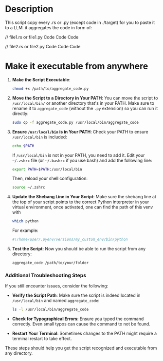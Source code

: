 # Description 
This script copy every .rs or .py (except code in ./target) for you to paste it to a LLM.
it aggregates the code in form of:

// file1.rs or file1.py
Code
Code Code 

// file2.rs or file2.py
Code
Code Code 

# Make it executable from anywhere

1. **Make the Script Executable**:
    ```sh
    chmod +x /path/to/aggregate_code.py
    ```

2. **Move the Script to a Directory in Your PATH**:
    You can move the script to `/usr/local/bin/` or another directory that's in your PATH. Make sure to rename it to `aggregate_code` (without the `.py` extension) so you can run it directly:
    ```sh
    sudo cp -f aggregate_code.py /usr/local/bin/aggregate_code
    ```

3. **Ensure `/usr/local/bin` is in Your PATH**:
    Check your PATH to ensure `/usr/local/bin` is included:
    ```sh
    echo $PATH
    ```

    If `/usr/local/bin` is not in your PATH, you need to add it. Edit your `~/.zshrc` file (or `~/.bashrc` if you use bash) and add the following line:
    ```sh
    export PATH=$PATH:/usr/local/bin
    ```

    Then, reload your shell configuration:
    ```sh
    source ~/.zshrc
    ```

4. **Update the Shebang Line in Your Script**:
    Make sure the shebang line at the top of your script points to the correct Python interpreter in your virtual environment, once activated, one can find the path of this venv with 
    ```sh
    which python
    ```
    For example:
    ```sh
    #!/home/user/.pyenv/versions/my_custom_env/bin/python
    ```

5. **Test the Script**:
    Now you should be able to run the script from any directory:
    ```sh
    aggregate_code /path/to/your/folder
    ```

### Additional Troubleshooting Steps
If you still encounter issues, consider the following:

- **Verify the Script Path**:
    Make sure the script is indeed located in `/usr/local/bin` and named `aggregate_code`:
    ```sh
    ls -l /usr/local/bin/aggregate_code
    ```

- **Check for Typographical Errors**:
    Ensure you typed the command correctly. Even small typos can cause the command to not be found.

- **Restart Your Terminal**:
    Sometimes changes to the PATH might require a terminal restart to take effect.

These steps should help you get the script recognized and executable from any directory.